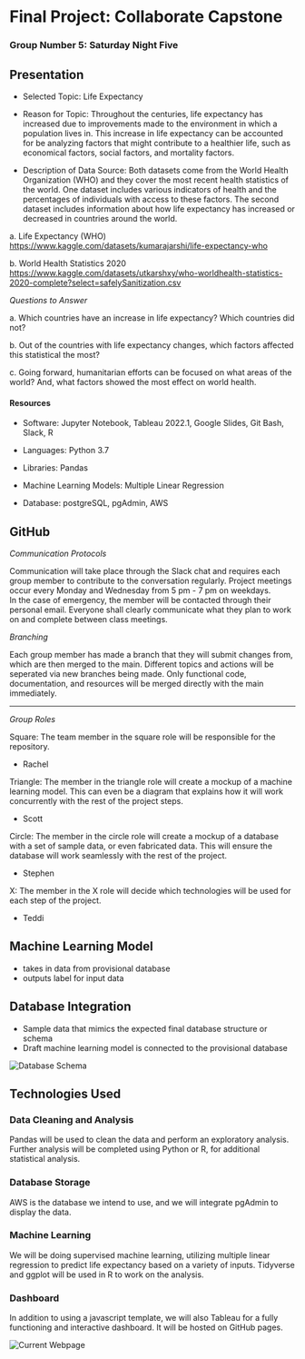 # Final Project: Collaborate Capstone
### Group Number 5: Saturday Night Five

## Presentation 

- Selected Topic: Life Expectancy

- Reason for Topic: Throughout the centuries, life expectancy has increased due to improvements made to the environment in which a population lives in. This increase in life expectancy can be accounted for be analyzing factors that might contribute to a healthier life, such as economical factors, social factors, and mortality factors. 

- Description of Data Source: Both datasets come from the World Health Organization (WHO) and they cover the most recent health statistics of the world. One dataset  includes various indicators of health and the percentages of individuals with access to these factors. The second dataset includes information about how life expectancy has increased or decreased in countries around the world. 

a. Life Expectancy (WHO) https://www.kaggle.com/datasets/kumarajarshi/life-expectancy-who 

b. World Health Statistics 2020 https://www.kaggle.com/datasets/utkarshxy/who-worldhealth-statistics-2020-complete?select=safelySanitization.csv

*Questions to Answer*
 
a. Which countries have an increase in life expectancy? Which countries did not?

b. Out of the countries with life expectancy changes, which factors affected this statistical the most?

c. Going forward, humanitarian efforts can be focused on what areas of the world? And, what factors showed the most effect on world health. 

#### Resources

- Software: Jupyter Notebook, Tableau 2022.1, Google Slides, Git Bash, Slack, R

- Languages: Python 3.7

- Libraries: Pandas

- Machine Learning Models: Multiple Linear Regression

- Database: postgreSQL, pgAdmin, AWS

## GitHub

*Communication Protocols*

Communication will take place through the Slack chat and requires each group member to contribute to the conversation regularly. Project meetings occur every Monday and Wednesday from 5 pm - 7 pm on weekdays.  
In the case of emergency, the member will be contacted through their personal email. Everyone shall clearly communicate what they plan to work on and complete between class meetings. 

*Branching*

Each group member has made a branch that they will submit changes from, which are then merged to the main. Different topics and actions will be seperated via new branches being made. Only functional code, documentation, and resources will be merged directly with the main immediately. 

------------------------------------------------------
*Group Roles*

Square: The team member in the square role will be responsible for the repository. 

- Rachel 

Triangle: The member in the triangle role will create a mockup of a machine learning model. This can even be a diagram that explains how it will work concurrently with the rest of the project steps.

- Scott

Circle: The member in the circle role will create a mockup of a database with a set of sample data, or even fabricated data. This will ensure the database will work seamlessly with the rest of the project.

- Stephen

X: The member in the X role will decide which technologies will be used for each step of the project.

- Teddi


## Machine Learning Model

- takes in data from provisional database
- outputs label for input data

## Database Integration

- Sample data that mimics the expected final database structure or schema
- Draft machine learning model is connected to the provisional database

![Database Schema](https://user-images.githubusercontent.com/102566199/186817825-14790d50-8761-49b7-93c8-703cc23aac0c.png)

## Technologies Used

### Data Cleaning and Analysis

Pandas will be used to clean the data and perform an exploratory analysis. Further analysis will be completed using Python or R, for additional statistical analysis.

### Database Storage

AWS is the database we intend to use, and we will integrate pgAdmin to display the data.

### Machine Learning

We will be doing supervised machine learning, utilizing multiple linear regression to predict life expectancy based on a variety of inputs. Tidyverse and ggplot will be used in R to work on the analysis.

### Dashboard

In addition to using a javascript template, we will also Tableau for a fully functioning and interactive dashboard. It will be hosted on GitHub pages.

![Current Webpage](https://user-images.githubusercontent.com/102566199/186820770-9eef7019-acc3-45ad-b236-ee10b6876c04.png)
